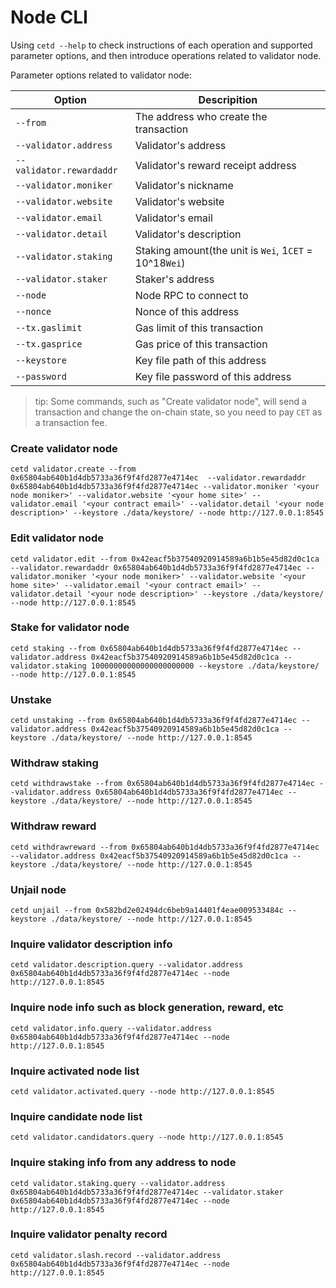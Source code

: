 # Node CLI
Using `cetd --help` to check instructions of each operation and supported parameter options, and then introduce operations related to validator node.

Parameter options related to validator node:

| Option | Descripition |
| --- | ----------- |
|`--from`| The address who create the transaction|
|`--validator.address`| Validator's address|
|`--validator.rewardaddr` | Validator's reward receipt address|
|`--validator.moniker` | Validator's nickname|
|`--validator.website` | Validator's website|
|`--validator.email` | Validator's email|
|`--validator.detail` | Validator's description|
|`--validator.staking` | Staking amount(the unit is `Wei`, 1`CET` = 10^18`Wei`)|
|`--validator.staker` | Staker's address|
|`--node`| Node RPC to connect to|
|`--nonce`| Nonce of this address|
|`--tx.gaslimit` | Gas limit of this transaction|
|`--tx.gasprice` | Gas price of this transaction|
|`--keystore` | Key file path of this address|
|`--password` | Key file password of this address| 

> tip: Some commands, such as "Create validator node", will send a transaction and change the on-chain state, so you need to pay `CET` as a transaction fee.

### Create validator node

`cetd validator.create --from 0x65804ab640b1d4db5733a36f9f4fd2877e4714ec  --validator.rewardaddr 0x65804ab640b1d4db5733a36f9f4fd2877e4714ec --validator.moniker '<your node moniker>' --validator.website '<your home site>' --validator.email '<your contract email>' --validator.detail '<your node description>' --keystore ./data/keystore/ --node http://127.0.0.1:8545`

### Edit validator node

`cetd validator.edit --from 0x42eacf5b37540920914589a6b1b5e45d82d0c1ca --validator.rewardaddr 0x65804ab640b1d4db5733a36f9f4fd2877e4714ec --validator.moniker '<your node moniker>' --validator.website '<your home site>' --validator.email '<your contract email>' --validator.detail '<your node description>' --keystore ./data/keystore/  --node http://127.0.0.1:8545`

### Stake for validator node

`cetd staking --from 0x65804ab640b1d4db5733a36f9f4fd2877e4714ec --validator.address 0x42eacf5b37540920914589a6b1b5e45d82d0c1ca --validator.staking 10000000000000000000000 --keystore ./data/keystore/ --node http://127.0.0.1:8545`

### Unstake

`cetd unstaking --from 0x65804ab640b1d4db5733a36f9f4fd2877e4714ec --validator.address 0x42eacf5b37540920914589a6b1b5e45d82d0c1ca --keystore ./data/keystore/ --node http://127.0.0.1:8545`

### Withdraw staking

`cetd withdrawstake --from 0x65804ab640b1d4db5733a36f9f4fd2877e4714ec --validator.address 0x65804ab640b1d4db5733a36f9f4fd2877e4714ec --keystore ./data/keystore/ --node http://127.0.0.1:8545`

### Withdraw reward

`cetd withdrawreward --from 0x65804ab640b1d4db5733a36f9f4fd2877e4714ec --validator.address 0x42eacf5b37540920914589a6b1b5e45d82d0c1ca --keystore ./data/keystore/ --node http://127.0.0.1:8545`

### Unjail node

`cetd unjail --from 0x582bd2e02494dc6beb9a14401f4eae009533484c --keystore ./data/keystore/ --node http://127.0.0.1:8545`

### Inquire validator description info

`cetd validator.description.query --validator.address 0x65804ab640b1d4db5733a36f9f4fd2877e4714ec --node http://127.0.0.1:8545`

### Inquire node info such as block generation, reward, etc

`cetd validator.info.query --validator.address 0x65804ab640b1d4db5733a36f9f4fd2877e4714ec --node http://127.0.0.1:8545`

### Inquire activated node list

`cetd validator.activated.query --node http://127.0.0.1:8545`

### Inquire candidate node list

`cetd validator.candidators.query --node http://127.0.0.1:8545`

### Inquire staking info from any address to node

`cetd validator.staking.query --validator.address 0x65804ab640b1d4db5733a36f9f4fd2877e4714ec --validator.staker 0x65804ab640b1d4db5733a36f9f4fd2877e4714ec --node http://127.0.0.1:8545`

### Inquire validator penalty record

`cetd validator.slash.record --validator.address 0x65804ab640b1d4db5733a36f9f4fd2877e4714ec --node http://127.0.0.1:8545`
